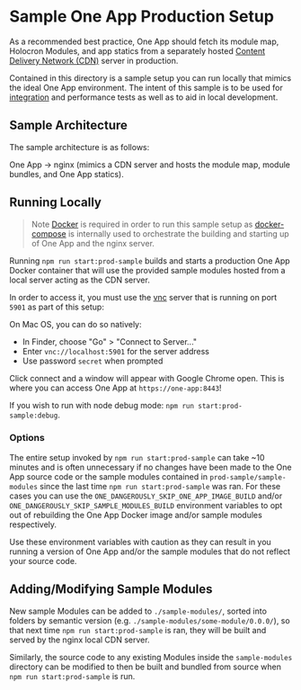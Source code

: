 # Sample One App Production Setup

As a recommended best practice, One App should fetch its module map, Holocron Modules,
and app statics from a separately hosted [Content Delivery Network (CDN)](https://en.wikipedia.org/wiki/Content_delivery_network)
server in production.

Contained in this directory is a sample setup you can run locally that mimics the ideal One App environment. The intent of this sample is to be used for [integration](../__tests__/integration/README.md) and performance tests as well as to aid in local development.

## Sample Architecture

The sample architecture is as follows:

One App → nginx (mimics a CDN server and hosts the module map, module bundles, and One App statics).

## Running Locally

> Note [Docker](https://docs.docker.com/install/) is required in order to run this sample
setup as [docker-compose](https://docs.docker.com/compose/) is internally used
to orchestrate the building and starting up of One App and the nginx server.

Running `npm run start:prod-sample` builds and starts a production One App Docker container that will use
the provided sample modules hosted from a local server acting as the CDN server.

In order to access it, you must use the [vnc](https://en.wikipedia.org/wiki/Virtual_Network_Computing)
server that is running on port `5901` as part of this setup:

On Mac OS, you can do so natively:

- In Finder, choose "Go" > "Connect to Server..."
- Enter `vnc://localhost:5901` for the server address
- Use password `secret` when prompted

Click connect and a window will appear with Google Chrome open. This is
where you can access One App at `https://one-app:8443`!

If you wish to run with node debug mode: `npm run start:prod-sample:debug`.

### Options

The entire setup invoked by `npm run start:prod-sample` can take ~10 minutes and is often unnecessary
if no changes have been made to the One App source code or the sample modules contained in
`prod-sample/sample-modules` since the last time `npm run start:prod-sample` was ran. For these cases
you can use the `ONE_DANGEROUSLY_SKIP_ONE_APP_IMAGE_BUILD` and/or
`ONE_DANGEROUSLY_SKIP_SAMPLE_MODULES_BUILD` environment variables to opt out of
rebuilding the One App Docker image and/or sample modules respectively.

Use these environment variables with caution as they can result in you running a version of One App and/or
the sample modules that do not reflect your source code.

## Adding/Modifying Sample Modules

New sample Modules can be added to `./sample-modules/`, sorted into folders by
semantic version (e.g. `./sample-modules/some-module/0.0.0/`), so that next time
`npm run start:prod-sample` is ran, they will be built and served by the nginx
local CDN server.

Similarly, the source code to any
existing Modules inside the `sample-modules` directory can be modified to then be built
and bundled from source when `npm run start:prod-sample` is run.
